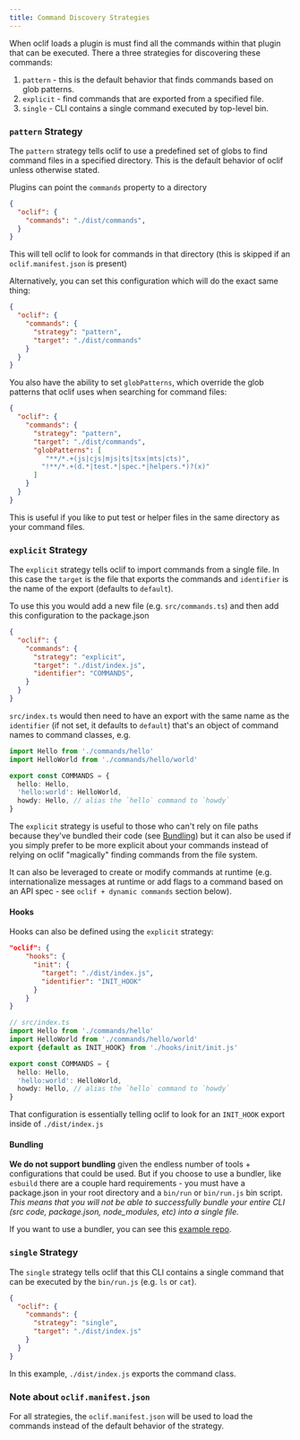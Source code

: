 ```yaml
---
title: Command Discovery Strategies
---
```


When oclif loads a plugin is must find all the commands within that plugin that can be executed. There a three strategies for discovering these commands:

1. `pattern` - this is the default behavior that finds commands based on glob patterns.
2. `explicit` - find commands that are exported from a specified file.
3. `single` - CLI contains a single command executed by top-level bin.

### `pattern` Strategy

The `pattern` strategy tells oclif to use a predefined set of globs to find command files in a specified directory. This is the default behavior of oclif unless otherwise stated.

Plugins can point the `commands` property to a directory

```json
{
  "oclif": {
    "commands": "./dist/commands",
  }
}
```

This will tell oclif to look for commands in that directory (this is skipped if an `oclif.manifest.json` is present)

Alternatively, you can set this configuration which will do the exact same thing:

```json
{
  "oclif": {
    "commands": {
      "strategy": "pattern",
      "target": "./dist/commands"
    }
  }
}
```

You also have the ability to set `globPatterns`, which override the glob patterns that oclif uses when searching for command files:

```json
{
  "oclif": {
    "commands": {
      "strategy": "pattern",
      "target": "./dist/commands",
      "globPatterns": [
         "**/*.+(js|cjs|mjs|ts|tsx|mts|cts)",
        "!**/*.+(d.*|test.*|spec.*|helpers.*)?(x)"
      ]
    }
  }
}
```

This is useful if you like to put test or helper files in the same directory as your command files.

### `explicit` Strategy

The `explicit` strategy tells oclif to import commands from a single file. In this case the `target` is the file that exports the commands and `identifier` is the name of the export (defaults to `default`).

To use this you would add a new file (e.g. `src/commands.ts`) and then add this configuration to the package.json

```json
{
  "oclif": {
    "commands": {
      "strategy": "explicit",
      "target": "./dist/index.js",
      "identifier": "COMMANDS",
    }
  }
}
```

`src/index.ts` would then need to have an export with the same name as the `identifier` (if not set, it defaults to `default`) that's an object of command names to command classes, e.g.

```typescript
import Hello from './commands/hello'
import HelloWorld from './commands/hello/world'

export const COMMANDS = {
  hello: Hello,
  'hello:world': HelloWorld,
  howdy: Hello, // alias the `hello` command to `howdy`
}
```

The `explicit` strategy is useful to those who can't rely on file paths because they've bundled their code (see [Bundling](#bundling)) but it can also be used if you simply prefer to be more explicit about your commands instead of relying on oclif "magically" finding commands from the file system.

It can also be leveraged to create or modify commands at runtime (e.g. internationalize messages at runtime or add flags to a command based on an API spec - see `oclif + dynamic commands` section below).

#### Hooks

Hooks can also be defined using the `explicit` strategy:

```json
"oclif": {
    "hooks": {
      "init": {
        "target": "./dist/index.js",
        "identifier": "INIT_HOOK"
      }
    }
}
```

```typescript
// src/index.ts
import Hello from './commands/hello'
import HelloWorld from './commands/hello/world'
export {default as INIT_HOOK} from './hooks/init/init.js'

export const COMMANDS = {
  hello: Hello,
  'hello:world': HelloWorld,
  howdy: Hello, // alias the `hello` command to `howdy`
}
```

That configuration is essentially telling oclif to look for an `INIT_HOOK` export inside of `./dist/index.js`

#### Bundling

**We do not support bundling** given the endless number of tools + configurations that could be used. But if you choose to use a bundler, like `esbuild` there are a couple hard requirements - you must have a package.json in your root directory and a `bin/run` or `bin/run.js` bin script. _This means that you will not be able to successfully bundle your entire CLI (src code, package.json, node_modules, etc) into a single file._

If you want to use a bundler, you can see this [example repo](https://github.com/oclif/plugin-test-esbuild/).


### `single` Strategy

The `single` strategy tells oclif that this CLI contains a single command that can be executed by the `bin/run.js` (e.g. `ls` or `cat`).

```json
{
  "oclif": {
    "commands": {
      "strategy": "single",
      "target": "./dist/index.js"
    }
  }
}
```

In this example, `./dist/index.js` exports the command class.

### Note about `oclif.manifest.json`
For all strategies, the `oclif.manifest.json` will be used to load the commands instead of the default behavior of the strategy.



